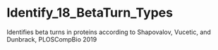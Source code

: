 # Identify_18_BetaTurn_Types
Identifies beta turns in proteins according to Shapovalov, Vucetic, and Dunbrack, PLOSCompBio 2019
